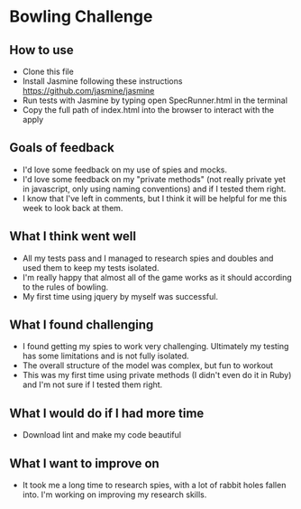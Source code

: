 
Bowling Challenge
=================

How to use
-----

* Clone this file
* Install Jasmine following these instructions https://github.com/jasmine/jasmine
* Run tests with Jasmine by typing open SpecRunner.html in the terminal
* Copy the full path of index.html into the browser to interact with the apply


Goals of feedback
-----
* I'd love some feedback on my use of spies and mocks.
* I'd love some feedback on my "private methods" (not really private yet in javascript, only using naming conventions) and if I tested them right.
* I know that I've left in comments, but I think it will be helpful for me this week to look back at them.

What I think went well
-----

* All my tests pass and I managed to research spies and doubles and used them to keep my tests isolated.
* I'm really happy that almost all of the game works as it should according to the rules of bowling.
* My first time using jquery by myself was successful.


What I found challenging
------

* I found getting my spies to work very challenging. Ultimately my testing has some limitations and is not fully isolated.
* The overall structure of the model was complex, but fun to workout
* This was my first time using private methods (I didn't even do it in Ruby) and I'm not sure if I tested them right.

What I would do if I had more time
------
* Download lint and make my code beautiful


What I want to improve on
-----
* It took me a long time to research spies, with a lot of rabbit holes fallen into. I'm working on improving my research skills.
